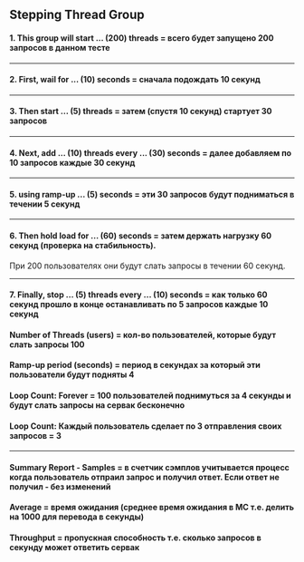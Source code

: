 ## Stepping Thread Group 

#### 1. This group will start ... (200) threads = всего будет запущено 200 запросов в данном тесте
____
#### 2. First, wail for ... (10) seconds = сначала подождать 10 секунд
_____
#### 3. Then start ... (5) threads = затем (спустя 10 секунд) стартует 30 запросов 
____
#### 4. Next, add ... (10) threads every ... (30) seconds = далее добавляем по 10 запросов каждые 30 секунд
_____
#### 5. using ramp-up ... (5) seconds = эти 30 запросов будут подниматься в течении 5 секунд
_____
#### 6. Then hold load for ... (60) seconds = затем держать нагрузку 60 секунд (проверка на стабильность). 
При 200 пользователях они будут слать запросы в течении 60 секунд.
_____
#### 7. Finally, stop ... (5) threads every ... (10) seconds = как только 60 секунд прошло в конце останавливать по 5 запросов каждые 10 секунд 


#### Number of Threads (users) = кол-во пользователей, которые будут слать запросы 100
#### Ramp-up period (seconds) = период в секундах за который эти пользователи будут подняты 4
#### Loop Count: Forever = 100 пользователей поднимуться за 4 секунды и будут слать запросы на сервак бесконечно 
#### Loop Count: Каждый пользователь сделает по 3 отправления своих запросов = 3
__________
#### Summary Report - Samples = в счетчик сэмплов учитывается процесс когда пользователь отпраил запрос и получил ответ. Если ответ не получил - без изменений
#### Average = время ожидания (среднее время ожидания в МС т.е. делить на 1000 для перевода в секунды)
#### Throughput = пропускная способность т.е. сколько запросов в секунду может ответить сервак
